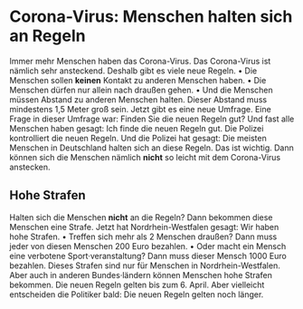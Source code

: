 # Corona-Virus: Menschen halten sich an Regeln

Immer mehr Menschen haben das Corona-Virus. Das Corona-Virus ist nämlich sehr ansteckend. Deshalb gibt es viele neue Regeln. • Die Menschen sollen **keinen** Kontakt zu anderen Menschen haben. • Die Menschen dürfen nur allein nach draußen gehen. • Und die Menschen müssen Abstand zu anderen Menschen halten. Dieser Abstand muss mindestens 1,5 Meter groß sein. 
Jetzt gibt es eine neue Umfrage. Eine Frage in dieser Umfrage war: Finden Sie die neuen Regeln gut? Und fast alle Menschen haben gesagt: Ich finde die neuen Regeln gut. 
Die Polizei kontrolliert die neuen Regeln. Und die Polizei hat gesagt: Die meisten Menschen in Deutschland halten sich an diese Regeln. Das ist wichtig. Dann können sich die Menschen nämlich **nicht** so leicht mit dem Corona-Virus anstecken. 

## Hohe Strafen
Halten sich die Menschen **nicht** an die Regeln? Dann bekommen diese Menschen eine Strafe. Jetzt hat Nordrhein-Westfalen gesagt: Wir haben hohe Strafen. • Treffen sich mehr als 2 Menschen draußen? Dann muss jeder von diesen Menschen 200 Euro bezahlen. • Oder macht ein Mensch eine verbotene Sport·veranstaltung? Dann muss dieser Mensch 1000 Euro bezahlen. 
Dieses Strafen sind nur für Menschen in Nordrhein-Westfalen. Aber auch in anderen Bundes·ländern können Menschen hohe Strafen bekommen. Die neuen Regeln gelten bis zum 6. April. Aber vielleicht entscheiden die Politiker bald: Die neuen Regeln gelten noch länger. 
